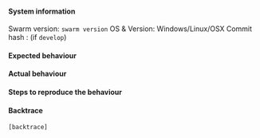 <!-- Thanks for filing an issue! Before hitting the button, please answer these questions. It's helpful to search the existing GitHub issues first. It's likely that another user has already reported the issue you're facing, or it's a known issue that we're already aware of. Please note that this is an issue tracker reserved for bug reports and feature requests. For general questions please use the gitter channel https://gitter.im/ethereum/swarm or the ethereum stack exchange at https://ethereum.stackexchange.com. -->

#### System information

Swarm version: `swarm version`
OS & Version: Windows/Linux/OSX
Commit hash : (if `develop`)

#### Expected behaviour


#### Actual behaviour


#### Steps to reproduce the behaviour


#### Backtrace

````
[backtrace]
````
